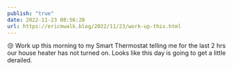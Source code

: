 ```yaml
---
publish: "true"
date: 2022-11-23 08:56:28
url: https://ericmwalk.blog/2022/11/23/work-up-this.html
---
```

<div xmlns="http://www.w3.org/1999/xhtml">
<p>😒 Work up this morning to my Smart Thermostat telling me for the last 2 hrs our house heater has not turned on. Looks like this day is going to get a little derailed.</p>
</div>